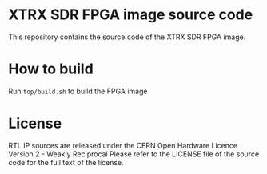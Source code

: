 # XTRX SDR FPGA image source code
This repository contains the source code of the XTRX SDR FPGA image.

# How to build
Run `top/build.sh` to build the FPGA image

# License
RTL IP sources are released under the CERN Open Hardware Licence Version 2 - Weakly Reciprocal
Please refer to the LICENSE file of the source code for the full text of the license.
